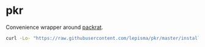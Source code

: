# pkr

Convenience wrapper around [packrat](https://rstudio.github.io/packrat/).


```sh
curl -Lo- "https://raw.githubusercontent.com/lepisma/pkr/master/install.sh" | sudo bash 
```
